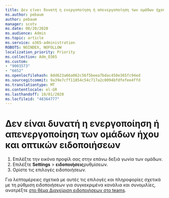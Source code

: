 ```yaml
---
title: Δεν είναι δυνατή η ενεργοποίηση ή απενεργοποίηση των ομάδων ήχου και οπτικών ειδοποιήσεων
ms.author: pebaum
author: pebaum
manager: scotv
ms.date: 08/20/2020
ms.audience: Admin
ms.topic: article
ms.service: o365-administration
ROBOTS: NOINDEX, NOFOLLOW
localization_priority: Priority
ms.collection: Adm_O365
ms.custom:
- "9003573"
- "6652"
ms.openlocfilehash: 8dd623a66a062c56f5beea7bdac450e365fc94ed
ms.sourcegitcommit: 9a39e7cff11854c54c717a2c0094bfdfefee4ffd
ms.translationtype: MT
ms.contentlocale: el-GR
ms.lasthandoff: 10/01/2020
ms.locfileid: "48364777"
---
```

# <a name="cant-turn-teams-sound-and-visual-notifications-on-or-off"></a>Δεν είναι δυνατή η ενεργοποίηση ή απενεργοποίηση των ομάδων ήχου και οπτικών ειδοποιήσεων

1. Επιλέξτε την εικόνα προφίλ σας στην επάνω δεξιά γωνία των ομάδων.
2. Επιλέξτε **Settings**  >  **ειδοποιήσεις**ρυθμίσεων.
3. Ορίστε τις επιλογές ειδοποιήσεων.

Για λεπτομέρειες σχετικά με αυτές τις επιλογές και πληροφορίες σχετικά με τη ρύθμιση ειδοποιήσεων για συγκεκριμένα κανάλια και συνομιλίες, ανατρέξτε  [στο θέμα Διαχείριση ειδοποιήσεων στο teams](https://support.microsoft.com/office/manage-notifications-in-teams-1cc31834-5fe5-412b-8edb-43fecc78413d).
